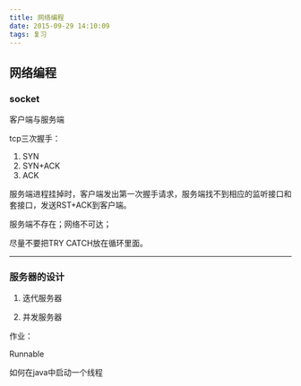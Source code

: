 ```yaml
---
title: 网络编程
date: 2015-09-29 14:10:09
tags: 复习
---
```


## 网络编程

### socket

客户端与服务端

tcp三次握手：

1. SYN
2. SYN+ACK
3. ACK        


服务端进程挂掉时，客户端发出第一次握手请求，服务端找不到相应的监听接口和套接口，发送RST+ACK到客户端。

服务端不存在；网络不可达；

尽量不要把TRY CATCH放在循环里面。

---
### 服务器的设计

1. 迭代服务器 

2. 并发服务器


作业：

Runnable

如何在java中启动一个线程







